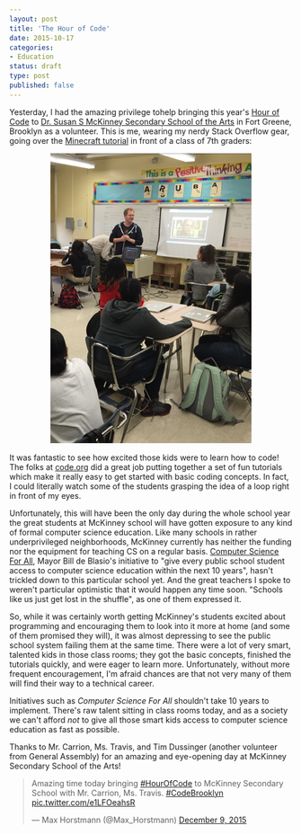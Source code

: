 ```yaml
---
layout: post
title: 'The Hour of Code'
date: 2015-10-17 
categories:
- Education
status: draft
type: post
published: false
---
```


Yesterday, I had the amazing privilege tohelp bringing this year's [Hour of Code](http://hourofcode.com) to [Dr. Susan S McKinney Secondary School of the Arts](http://www.mckinneyssa.com/) in Fort Greene, Brooklyn as a volunteer. This is me, wearing my nerdy Stack Overflow gear, going over the [Minecraft tutorial](http://hourofcode.com/mc) in front of a class of 7th graders:

<div style="text-align:center">
<img src="/images/hourofcode1.png" />
</div>

It was fantastic to see how excited those kids were to learn how to code! The folks at [code.org](http://code.org) did a great job  putting together a set of fun tutorials which make it really easy to get started with basic coding concepts. In fact, I could literally watch some of the students grasping the idea of a loop right in front of my eyes. 

Unfortunately, this will have been the only day during the whole school year the great students at McKinney school will have gotten  exposure to any kind of formal computer science education. Like many schools in rather underprivileged neighborhoods, McKinney currently has neither the funding nor the equipment for teaching CS on a regular basis. [Computer Science For All](http://www1.nyc.gov/office-of-the-mayor/education-vision-2015-computer-science.page), Mayor Bill de Blasio's initiative to "give every public school student access to computer science education within the next 10 years", hasn't trickled down to this particular school yet. And the great teachers I spoke to weren't particular optimistic that it would happen any time soon. "Schools like us just get lost in the shuffle", as one of them expressed it.

So, while it was certainly worth getting McKinney's students excited about programming and encouraging them to look into it more at home (and some of them promised they will), it was almost depressing to see the public school system failing them at the same time. There were a lot of very smart, talented kids in those class rooms; they got the basic concepts, finished the tutorials quickly, and were eager to learn more. Unfortunately, without more frequent encouragement, I'm afraid chances are that not very many of them will find their way to a technical career. 

Initiatives such as *Computer Science For All* shouldn't take 10 years to implement. There's raw talent sitting in class rooms today, and as a society we can't afford *not* to give all those smart kids access to computer science education as fast as possible.

Thanks to Mr. Carrion, Ms. Travis, and Tim Dussinger (another volunteer from General Assembly) for an amazing and eye-opening day at McKinney Secondary School of the Arts!

<blockquote class="twitter-tweet" lang="en"><p lang="en" dir="ltr">Amazing time today bringing <a href="https://twitter.com/hashtag/HourOfCode?src=hash">#HourOfCode</a> to McKinney Secondary School with Mr. Carrion, Ms. Travis. <a href="https://twitter.com/hashtag/CodeBrooklyn?src=hash">#CodeBrooklyn</a> <a href="https://t.co/e1LFOeahsR">pic.twitter.com/e1LFOeahsR</a></p>&mdash; Max Horstmann (@Max_Horstmann) <a href="https://twitter.com/Max_Horstmann/status/674655887898841088">December 9, 2015</a></blockquote>
<script async src="//platform.twitter.com/widgets.js" charset="utf-8"></script>












<!-- more -->

<!-- Discussion on [Hacker News](https://news.ycombinator.com/item?id=10407121) and [Reddit](https://www.reddit.com/r/programming/comments/3p6u78/what_we_might_have_to_teach_before_computer/). -->

